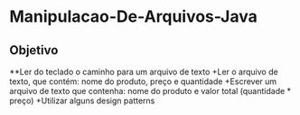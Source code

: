 # Manipulacao-De-Arquivos-Java

## Objetivo
**Ler do teclado o caminho para um arquivo de texto
+Ler o arquivo de texto, que contém: nome do produto, preço e quantidade
+Escrever um arquivo de texto que contenha: nome do produto e valor total (quantidade * preço)
+Utilizar alguns design patterns 
